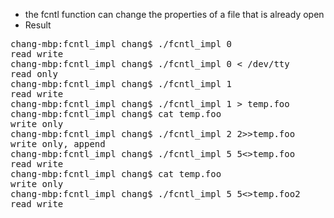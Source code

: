 * the fcntl function can change the properties of a file that is already open
* Result
<pre>
chang-mbp:fcntl_impl chang$ ./fcntl_impl 0
read write
chang-mbp:fcntl_impl chang$ ./fcntl_impl 0 < /dev/tty
read only
chang-mbp:fcntl_impl chang$ ./fcntl_impl 1
read write
chang-mbp:fcntl_impl chang$ ./fcntl_impl 1 > temp.foo
chang-mbp:fcntl_impl chang$ cat temp.foo
write only
chang-mbp:fcntl_impl chang$ ./fcntl_impl 2 2>>temp.foo
write only, append
chang-mbp:fcntl_impl chang$ ./fcntl_impl 5 5<>temp.foo
read write
chang-mbp:fcntl_impl chang$ cat temp.foo
write only
chang-mbp:fcntl_impl chang$ ./fcntl_impl 5 5<>temp.foo2
read write
</pre>